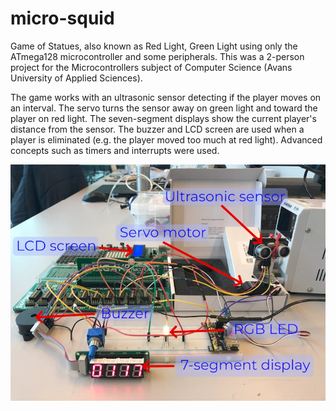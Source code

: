 # micro-squid
Game of Statues, also known as Red Light, Green Light using only the ATmega128 microcontroller and some peripherals. This was a 2-person project for the Microcontrollers subject of Computer Science (Avans University of Applied Sciences).

The game works with an ultrasonic sensor detecting if the player moves on an interval. The servo turns the sensor away on green light and toward the player on red light. The seven-segment displays show the current player's distance from the sensor. The buzzer and LCD screen are used when a player is eliminated (e.g. the player moved too much at red light). Advanced concepts such as timers and interrupts were used.

![Micro-squid setup](microsquid_setup.webp)
